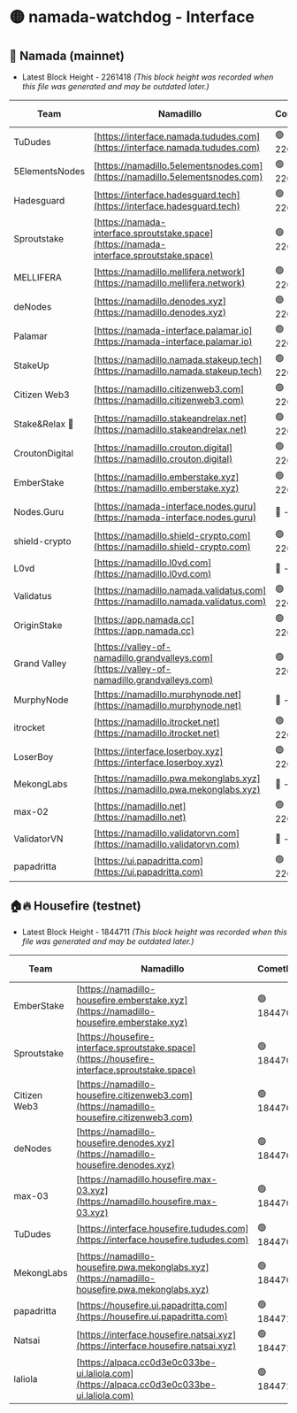 # 🟡 namada-watchdog - Interface

## 🚀 Namada (mainnet)
- Latest Block Height - 2261418 *(This block height was recorded when this file was generated and may be outdated later.)*

| Team | Namadillo | CometBFT | Indexer | MASP Indexer |
|-|-|-|-|-|
| TuDudes | [https://interface.namada.tududes.com](https://interface.namada.tududes.com) | 🟢 2261396 | 🟢 2261395 | 🟢 2261395 |
| 5ElementsNodes | [https://namadillo.5elementsnodes.com](https://namadillo.5elementsnodes.com) | 🟢 2261396 | 🟢 2261396 | 🟢 2261396 |
| Hadesguard | [https://interface.hadesguard.tech](https://interface.hadesguard.tech) | 🟢 2261397 | 🟢 2261397 | 🟢 2261396 |
| Sproutstake | [https://namada-interface.sproutstake.space](https://namada-interface.sproutstake.space) | 🟢 2261398 | 🟢 2261398 | 🟢 2261398 |
| MELLIFERA | [https://namadillo.mellifera.network](https://namadillo.mellifera.network) | 🟢 2261399 | 🟢 2261399 | 🟢 2261399 |
| deNodes | [https://namadillo.denodes.xyz](https://namadillo.denodes.xyz) | 🟢 2261400 | 🟢 2261400 | 🟢 2261399 |
| Palamar | [https://namada-interface.palamar.io](https://namada-interface.palamar.io) | 🟢 2261400 | 🟢 2261400 | 🟢 2261400 |
| StakeUp | [https://namadillo.namada.stakeup.tech](https://namadillo.namada.stakeup.tech) | 🟢 2261401 | 🟢 2261401 | 🟢 2261401 |
| Citizen Web3 | [https://namadillo.citizenweb3.com](https://namadillo.citizenweb3.com) | 🟢 2261402 | 🟢 2261402 | 🟢 2261402 |
| Stake&Relax 🦥 | [https://namadillo.stakeandrelax.net](https://namadillo.stakeandrelax.net) | 🟢 2261403 | 🟢 2261403 | 🟢 2261403 |
| CroutonDigital | [https://namadillo.crouton.digital](https://namadillo.crouton.digital) | 🟢 2261404 | 🟢 2261404 | 🟢 2261404 |
| EmberStake | [https://namadillo.emberstake.xyz](https://namadillo.emberstake.xyz) | 🟢 2261404 | 🟢 2261404 | 🟢 2261404 |
| Nodes.Guru | [https://namada-interface.nodes.guru](https://namada-interface.nodes.guru) | 🔴 - | 🟢 2261406 | 🟢 2261406 |
| shield-crypto | [https://namadillo.shield-crypto.com](https://namadillo.shield-crypto.com) | 🟢 2261407 | 🟢 2261407 | 🟢 2261407 |
| L0vd | [https://namadillo.l0vd.com](https://namadillo.l0vd.com) | 🔴 - | 🔴 - | 🔴 - |
| Validatus | [https://namadillo.namada.validatus.com](https://namadillo.namada.validatus.com) | 🟢 2261410 | 🔴 2260055 | 🔴 2177377 |
| OriginStake | [https://app.namada.cc](https://app.namada.cc) | 🟢 2261411 | 🟢 2261410 | 🟢 2261411 |
| Grand Valley | [https://valley-of-namadillo.grandvalleys.com](https://valley-of-namadillo.grandvalleys.com) | 🟢 2261411 | 🟢 2261411 | 🟢 2261411 |
| MurphyNode | [https://namadillo.murphynode.net](https://namadillo.murphynode.net) | 🔴 - | 🔴 - | 🔴 - |
| itrocket | [https://namadillo.itrocket.net](https://namadillo.itrocket.net) | 🟢 2261414 | 🟢 2261414 | 🟢 2261414 |
| LoserBoy | [https://interface.loserboy.xyz](https://interface.loserboy.xyz) | 🟢 2261415 | 🟢 2261414 | 🟢 2261414 |
| MekongLabs | [https://namadillo.pwa.mekonglabs.xyz](https://namadillo.pwa.mekonglabs.xyz) | 🔴 - | 🔴 - | 🔴 - |
| max-02 | [https://namadillo.net](https://namadillo.net) | 🟢 2261416 | 🟢 2261415 | 🟢 2261415 |
| ValidatorVN | [https://namadillo.validatorvn.com](https://namadillo.validatorvn.com) | 🔴 - | 🔴 - | 🔴 - |
| papadritta | [https://ui.papadritta.com](https://ui.papadritta.com) | 🟢 2261418 | 🟢 2261418 | 🟢 2261418 |

## 🏠🔥 Housefire (testnet)
- Latest Block Height - 1844711 *(This block height was recorded when this file was generated and may be outdated later.)*

| Team | Namadillo | CometBFT | Indexer | MASP Indexer |
|-|-|-|-|-|
| EmberStake | [https://namadillo-housefire.emberstake.xyz](https://namadillo-housefire.emberstake.xyz) | 🟢 1844706 | 🟢 1844706 | 🟢 1844706 |
| Sproutstake | [https://housefire-interface.sproutstake.space](https://housefire-interface.sproutstake.space) | 🟢 1844706 | 🟢 1844706 | 🟢 1844706 |
| Citizen Web3 | [https://namadillo-housefire.citizenweb3.com](https://namadillo-housefire.citizenweb3.com) | 🟢 1844707 | 🟢 1844707 | 🟢 1844707 |
| deNodes | [https://namadillo-housefire.denodes.xyz](https://namadillo-housefire.denodes.xyz) | 🟢 1844708 | 🟢 1844708 | 🟢 1844708 |
| max-03 | [https://namadillo.housefire.max-03.xyz](https://namadillo.housefire.max-03.xyz) | 🟢 1844708 | 🟢 1844708 | 🟢 1844708 |
| TuDudes | [https://interface.housefire.tududes.com](https://interface.housefire.tududes.com) | 🟢 1844709 | 🟢 1844709 | 🟢 1844709 |
| MekongLabs | [https://namadillo-housefire.pwa.mekonglabs.xyz](https://namadillo-housefire.pwa.mekonglabs.xyz) | 🟢 1844709 | 🟢 1844709 | 🟢 1844709 |
| papadritta | [https://housefire.ui.papadritta.com](https://housefire.ui.papadritta.com) | 🟢 1844710 | 🟢 1844710 | 🟢 1844710 |
| Natsai | [https://interface.housefire.natsai.xyz](https://interface.housefire.natsai.xyz) | 🟢 1844711 | 🟢 1844711 | 🟢 1844711 |
| laliola | [https://alpaca.cc0d3e0c033be-ui.laliola.com](https://alpaca.cc0d3e0c033be-ui.laliola.com) | 🟢 1844711 | 🟢 1844711 | 🟢 1844711 |

